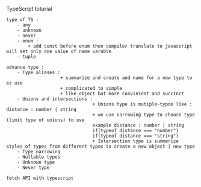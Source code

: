 TypeScript toturial 

    type of TS : 
        - any
        - unknown
        - never
        - enum : 
            + add const before enum then compiler translate to javascript will set only one value of name varable  
        - tuple

    advance type :
        - Type aliases :
                        + summarize and create and name for a new type to ez use
                        + complicated to simple
                        + like object but more convinient and succinct
        - Unions and intersections :
                                    + Unions type is mutiple-typoe like : distance : number | string
                                    + we use narrowing type to choose type (limit type of unions) to use 
                                    example distance : number | string 
                                    if(typeof distance === "number")
                                    if(typeof distance === "string")
                                    + Intersection type is summerize styles of types from different types to create a new object | new type  
        - Type narrowing
        - Nullable types 
        - Unknown type
        - Never type

    fetch API with typescript
